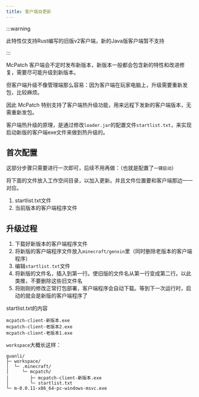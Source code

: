 ```yaml
---
title: 客户端自更新
---
```


:::warning

此特性仅支持Rust编写的旧版v2客户端，新的Java版客户端暂不支持

:::

McPatch 客户端会不定时发布新版本，新版本一般都会包含新的特性和改进修复，需要尽可能升级到新版本。

但客户端升级不像管理端那么容易：因为客户端在玩家电脑上，升级需要重新发包，比较麻烦。

因此 McPatch 特别支持了客户端热升级功能，用来远程下发新的客户端版本，无需重新发包。

客户端热升级的原理，是通过修改`loader.jar`的配置文件`startlist.txt`，来实现启动新版的客户端exe文件来做到热升级的。

## 首次配置

这部分步骤只需要进行一次即可，后续不用再做：（也就是配置了`一键启动`）

将下面的文件放入工作空间目录，以加入更新。并且文件位置要和客户端那边一一对应。

1. startlist.txt文件
2. 当前版本的客户端程序文件

## 升级过程

1. 下载好新版本的客户端程序文件
2. 将新版的客户端程序文件放入`minecraft/genxin`里（同时删除老版本的客户端程序）
3. 编辑`startlist.txt`文件
4. 将新版的文件名，插入到第一行。使旧版的文件名从第一行变成第二行。以此类推，不要删除这些旧文件名
5. 将刚刚的修改正常打包部署，客户端程序会自动下载。等到下一次运行时，启动的就会是新版的客户端程序了

startlist.txt的内容
```
mcpatch-client-新版本.exe
mcpatch-client-老版本2.exe
mcpatch-client-老版本1.exe
```
`workspace`大概长这样：
```
guanli/
├─ workspace/
│  └─ .minecraft/
│     └─ mcpatch/
│        ├─ mcpatch-client-新版本.exe
│        └─ startlist.txt
└─ m-0.0.11-x86_64-pc-windows-msvc.exe
```
